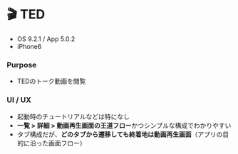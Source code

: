 # 🎬 TED

* OS 9.2.1 / App 5.0.2
* iPhone6

### Purpose
* TEDのトーク動画を閲覧

### UI / UX  
* 起動時のチュートリアルなどは特になし
* **一覧 > 詳細 > 動画再生画面の王道フロー**かつシンプルな構成でわかりやすい
* タブ構成だが、**どのタブから遷移しても終着地は動画再生画面**（アプリの目的に沿った画面フロー）
